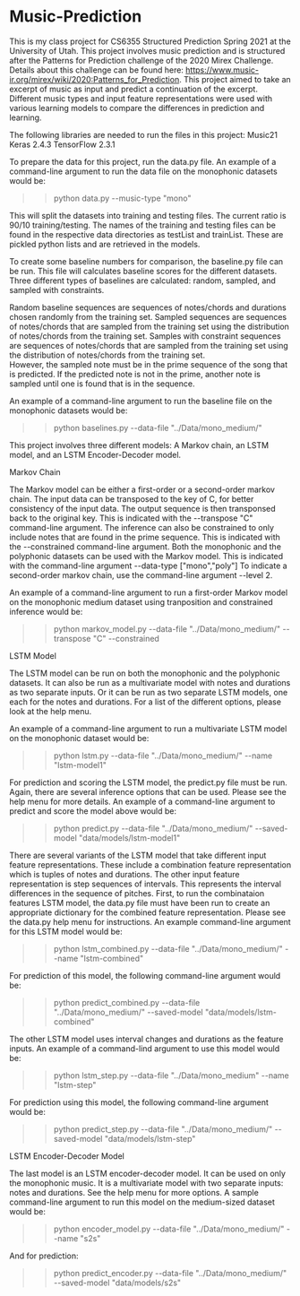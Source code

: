 # Music-Prediction

This is my class project for CS6355 Structured Prediction Spring 2021 at the University of Utah.
This project involves music prediction and is structured after the Patterns for Prediction challenge of the 2020 Mirex Challenge.
Details about this challenge can be found here:  https://www.music-ir.org/mirex/wiki/2020:Patterns_for_Prediction.
This project aimed to take an excerpt of music as input and predict a continuation of the excerpt.  Different music types and input feature representations were used with various learning models to compare the differences in prediction and learning.

The following libraries are needed to run the files in this project:
Music21
Keras 2.4.3
TensorFlow 2.3.1


To prepare the data for this project, run the data.py file.  An example of a command-line argument to run the data file on the monophonic datasets would be:
>> python data.py --music-type "mono"

This will split the datasets into training and testing files.  The current ratio is 90/10 training/testing.  The names of the training and testing files
can be found in the respective data directories as testList and trainList.  These are pickled python lists and are retrieved in the models.

To create some baseline numbers for comparison, the baseline.py file can be run.  This file will calculates baseline scores for the different datasets.
Three different types of baselines are calculated:  random, sampled, and sampled with constraints. 

Random baseline sequences are sequences of notes/chords and durations chosen randomly from the training set.
Sampled sequences are sequences of notes/chords that are sampled from the training set using the distribution of notes/chords from the training set.
Samples with constraint sequences are sequences of notes/chords that are sampled from the training set using the distribution of notes/chords from the training set.  
However, the sampled note must be in the prime sequence of the song that is predicted.  If the predicted note is not in the prime, another note is sampled 
until one is found that is in the sequence.

An example of a command-line argument to run the baseline file on the monophonic datasets would be:
>> python baselines.py --data-file "../Data/mono_medium/"

This project involves three different models:  A Markov chain, an LSTM model, and an LSTM Encoder-Decoder model.

Markov Chain

The Markov model can be either a first-order or a second-order markov chain.  The input data can be transposed to the key of C, for better consistency of
the input data.  The output sequence is then transponsed back to the original key.  This is indicated with the --transpose "C" command-line argument.  The inference can 
also be constrained to only include notes that are found in the prime sequence.  This is indicated with the --constrained command-line argument.  Both the 
monophonic and the polyphonic datasets can be used with the Markov model.  This is indicated with the command-line argument --data-type ["mono","poly"]
To indicate a second-order markov chain, use the command-line argument --level 2.

An example of a command-line argument to run a first-order Markov model on the monophonic medium dataset using tranposition and constrained inference would be:
>> python markov_model.py --data-file "../Data/mono_medium/" --transpose "C" --constrained

LSTM Model

The LSTM model can be run on both the monophonic and the polyphonic datasets.  It can also be run as a multivariate model with notes and durations as two separate inputs.
Or it can be run as two separate LSTM models, one each for the notes and durations.  For a list of the different options, please look at the help menu.

An example of a command-line argument to run a multivariate LSTM model on the monophonic dataset would be:
>> python lstm.py --data-file "../Data/mono_medium/" --name "lstm-model1"

For prediction and scoring the LSTM model, the predict.py file must be run.  Again, there are several inference options that can be used.  Please see the help menu for more details.  An example of a command-line argument to predict and score the model above would be:
>> python predict.py --data-file "../Data/mono_medium/" --saved-model "data/models/lstm-model1"

There are several variants of the LSTM model that take different input feature representations.  These include a combination feature representation which is tuples of 
notes and durations.  The other input feature representation is step sequences of intervals.  This represents the interval differences in the sequence of pitches.
First, to run the combinataion features LSTM model, the data.py file must have been run to create an appropriate dictionary for the combined feature representation.
Please see the data.py help menu for instructions.  An example command-line argument for this LSTM model would be:
>> python lstm_combined.py --data-file "../Data/mono_medium/" --name "lstm-combined"

For prediction of this model, the following command-line argument would be:
>> python predict_combined.py --data-file "../Data/mono_medium/" --saved-model "data/models/lstm-combined"

The other LSTM model uses interval changes and durations as the feature inputs.  An example of a command-lind argument to use this model would be:
>> python lstm_step.py --data-file "../Data/mono_medium" --name "lstm-step"

For prediction using this model, the following command-line argument would be:
>> python predict_step.py --data-file "../Data/mono_medium/" --saved-model "data/models/lstm-step"

LSTM Encoder-Decoder Model

The last model is an LSTM encoder-decoder model.  It can be used on only the monophonic music.  It is a multivariate model with two separate inputs:  notes
and durations.  See the help menu for more options.  A sample command-line argument to run this model on the medium-sized dataset would be:
>> python encoder_model.py --data-file "../Data/mono_medium/" --name "s2s"

And for prediction:
>> python predict_encoder.py --data-file "../Data/mono_medium/" --saved-model "data/models/s2s"


